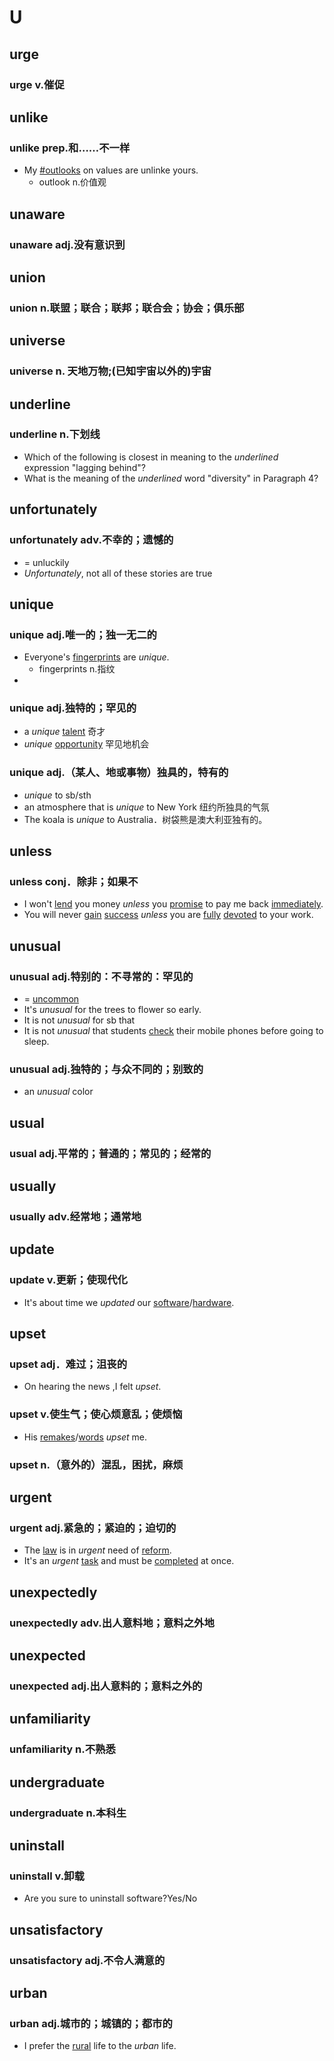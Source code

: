 
# U

## urge

### urge v.催促

## unlike

### unlike prep.和……不一样

- My [#outlooks](.md#outlooks) on values are unlinke yours.
	- outlook n.价值观

## unaware

### unaware adj.没有意识到

## union

### union n.联盟；联合；联邦；联合会；协会；俱乐部  

## universe
### universe n. 天地万物;(已知宇宙以外的)宇宙

## underline
### underline n.下划线
- Which of the following is closest in meaning to the *underlined* expression "lagging behind"?
- What is the meaning of the *underlined* word "diversity" in Paragraph 4?

## unfortunately
### unfortunately adv.不幸的；遗憾的
- = unluckily
- *Unfortunately*, not all of these stories are true


## unique
### unique adj.唯一的；独一无二的
- Everyone's [fingerprints]() are *unique*.
	- fingerprints n.指纹
- 

### unique adj.独特的；罕见的
- a *unique* [talent](#talent) 奇才
- *unique* [opportunity](#opportunity) 罕见地机会

### unique adj.（某人、地或事物）独具的，特有的
- *unique* to sb/sth
- an atmosphere that is *unique* to New York 纽约所独具的气氛
- The koala is *unique* to Australia．树袋熊是澳大利亚独有的。

## unless
### unless conj．除非；如果不

- I won't [lend](#lend) you money *unless* you [promise](#promise) to pay me back [immediately](#immediately).
- You will never [gain](#gain) [success](#success) *unless* you are [fully](#fully) [devoted](#devoted) to your work.

## unusual
### unusual adj.特别的：不寻常的：罕见的
- = [uncommon](#uncommon)
- It's *unusual* for the trees to flower so early.
- It is not *unusual* for sb that
- It is not *unusual* that students [check](#check) their mobile phones before going to sleep.

### unusual adj.独特的；与众不同的；别致的
- an *unusual* color

## usual
### usual adj.平常的；普通的；常见的；经常的
## usually
### usually adv.经常地；通常地

## update
### update v.更新；使现代化
- It's about time we *updated* our [software](#software)/[hardware](#hardware).



## upset
### upset adj．难过；沮丧的
- On hearing the news ,I felt *upset*. 
### upset v.使生气；使心烦意乱；使烦恼
- His [remakes](#remake)/[words](#word) *upset* me.
### upset n.（意外的）混乱，困扰，麻烦


## urgent
### urgent adj.紧急的；紧迫的；迫切的
- The [law](#law) is in *urgent* need of [reform](#reform).
- It's an *urgent* [task](#task) and must be [completed](#completed) at once.

## unexpectedly

### unexpectedly adv.出人意料地；意料之外地

## unexpected

### unexpected adj.出人意料的；意料之外的

## unfamiliarity

### unfamiliarity n.不熟悉

## undergraduate

### undergraduate n.本科生

## uninstall

### uninstall v.卸载

- Are you sure to uninstall software?Yes/No

## unsatisfactory

### unsatisfactory adj.不令人满意的

## urban
### urban adj.城市的；城镇的；都市的
- I prefer the [rural](#rural) life to the *urban* life.
